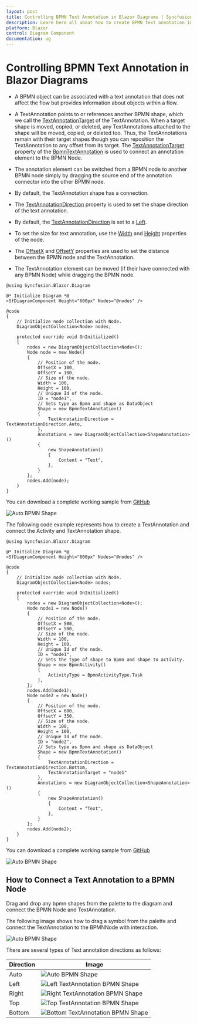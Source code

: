 ```yaml
---
layout: post
title: Controlling BPMN Text Annotation in Blazor Diagrams | Syncfusion
description: Learn here all about how to create BPMN text annotation in Syncfusion Blazor Diagram component and more.
platform: Blazor
control: Diagram Component
documentation: ug
---
```


# Controlling BPMN Text Annotation in Blazor Diagrams

* A BPMN object can be associated with a text annotation that does not affect the flow but provides information about objects within a flow. 

* A TextAnnotation points to or references another BPMN shape, which we call the [TextAnnotationTarget](https://help.syncfusion.com/cr/blazor/Syncfusion.Blazor.Diagram.BpmnTextAnnotation.html#Syncfusion_Blazor_Diagram_BpmnTextAnnotation_TextAnnotationTarget) of the TextAnnotation. When a target shape is moved, copied, or deleted, any TextAnnotations attached to the shape will be moved, copied, or deleted too. Thus, the TextAnnotations remain with their target shapes though you can reposition the TextAnnotation to any offset from its target. The [TextAnnotationTarget](https://help.syncfusion.com/cr/blazor/Syncfusion.Blazor.Diagram.BpmnTextAnnotation.html#Syncfusion_Blazor_Diagram_BpmnTextAnnotation_TextAnnotationTarget) property of the [BpmnTextAnnotation](https://help.syncfusion.com/cr/blazor/Syncfusion.Blazor.Diagram.BpmnTextAnnotation.html) is used to connect an annotation element to the BPMN Node.

* The annotation element can be switched from a BPMN node to another BPMN node simply by dragging the source end of the annotation connector into the other BPMN node.

* By default, the TextAnnotation shape has a connection.

* The [TextAnnotationDirection](https://help.syncfusion.com/cr/blazor/Syncfusion.Blazor.Diagram.BpmnTextAnnotation.html#Syncfusion_Blazor_Diagram_BpmnTextAnnotation_TextAnnotationDirection) property is used to set the shape direction of the text annotation.

* By default, the [TextAnnotationDirection](https://help.syncfusion.com/cr/blazor/Syncfusion.Blazor.Diagram.BpmnTextAnnotation.html#Syncfusion_Blazor_Diagram_BpmnTextAnnotation_TextAnnotationDirection) is set to a [Left](https://help.syncfusion.com/cr/blazor/Syncfusion.Blazor.Diagram.TextAnnotationDirection.html#Syncfusion_Blazor_Diagram_TextAnnotationDirection_Left).

* To set the size for text annotation, use the [Width](https://help.syncfusion.com/cr/blazor/Syncfusion.Blazor.Diagram.Node.html#Syncfusion_Blazor_Diagram_Node_Width) and [Height](https://help.syncfusion.com/cr/blazor/Syncfusion.Blazor.Diagram.Node.html#Syncfusion_Blazor_Diagram_Node_Height) properties of the node.

* The [OffsetX](https://help.syncfusion.com/cr/blazor/Syncfusion.Blazor.Diagram.Node.html#Syncfusion_Blazor_Diagram_Node_OffsetX) and [OffsetY](https://help.syncfusion.com/cr/blazor/Syncfusion.Blazor.Diagram.Node.html#Syncfusion_Blazor_Diagram_Node_OffsetY) properties are used to set the distance between the BPMN node and the TextAnnotation.

* The TextAnnotation element can be moved (if their have connected with any BPMN Node) while dragging the BPMN node.

```cshtml
@using Syncfusion.Blazor.Diagram

@* Initialize Diagram *@
<SfDiagramComponent Height="600px" Nodes="@nodes" />

@code
{
    // Initialize node collection with Node.
    DiagramObjectCollection<Node> nodes;

    protected override void OnInitialized()
    {
        nodes = new DiagramObjectCollection<Node>();
        Node node = new Node()
        {
            // Position of the node.
            OffsetX = 100,
            OffsetY = 100,
            // Size of the node.
            Width = 100,
            Height = 100,
            // Unique Id of the node.
            ID = "node1",
            // Sets type as Bpmn and shape as DataObject
            Shape = new BpmnTextAnnotation()
            {
                TextAnnotationDirection = TextAnnotationDirection.Auto,
            },
            Annotations = new DiagramObjectCollection<ShapeAnnotation>()
            {
                new ShapeAnnotation()
                {
                    Content = "Text",
                },
            }
        };
        nodes.Add(node);
    }
}
```
You can download a complete working sample from [GitHub](https://github.com/SyncfusionExamples/Blazor-Diagram-Examples/tree/master/UG-Samples/BpmnEditor/BpmnTextAnnotation/BpmnTextAnnotation)

![Auto BPMN Shape](../images/Bpmn-TextAnnotation-Auto.png)

The following code example represents how to create a TextAnnotation and connect the Activity and TextAnnotation shape.

```cshtml
@using Syncfusion.Blazor.Diagram

@* Initialize Diagram *@
<SfDiagramComponent Height="600px" Nodes="@nodes" />

@code
{
    // Initialize node collection with Node.
    DiagramObjectCollection<Node> nodes;

    protected override void OnInitialized()
    {
        nodes = new DiagramObjectCollection<Node>();
        Node node1 = new Node()
        {
            // Position of the node.
            OffsetX = 500,
            OffsetY = 500,
            // Size of the node.
            Width = 100,
            Height = 100,
            // Unique Id of the node.
            ID = "node1",
            // Sets the type of shape to Bpmn and shape to activity.
            Shape = new BpmnActivity() 
            { 
                ActivityType = BpmnActivityType.Task 
            },
        };
        nodes.Add(node1);
        Node node2 = new Node()
        {
            // Position of the node.
            OffsetX = 600,
            OffsetY = 350,
            // Size of the node.
            Width = 100,
            Height = 100,
            // Unique Id of the node.
            ID = "node2",
            // Sets type as Bpmn and shape as DataObject
            Shape = new BpmnTextAnnotation()
            {
                TextAnnotationDirection = TextAnnotationDirection.Bottom,
                TextAnnotationTarget = "node1"
            },
            Annotations = new DiagramObjectCollection<ShapeAnnotation>()
            {
                new ShapeAnnotation()
                {
                    Content = "Text",
                },
            }
        };
        nodes.Add(node2);
    }
}

```
You can download a complete working sample from [GitHub](https://github.com/SyncfusionExamples/Blazor-Diagram-Examples/tree/master/UG-Samples/BpmnEditor/BpmnTextAnnotation/TextAnnotationTarget)

![Auto BPMN Shape](../images/bpmn-text-annotation_WithTarget.png) 

## How to Connect a Text Annotation to a BPMN Node
Drag and drop any bpmn shapes from the palette to the diagram and connect the BPMN Node and TextAnnotation.

The following image shows how to drag a symbol from the palette and connect the TextAnnotation to the BPMNNode with interaction.

![Auto BPMN Shape](../images/Bpmn-TextAnnotationTarget-Connect.gif)

There are several types of Text annotation directions as follows:

| Direction | Image |
| -------- | -------- |
| Auto | ![Auto BPMN Shape](../images/Bpmn-TextAnnotation-Auto.png)|
| Left | ![Left TextAnnotation BPMN Shape](../images/Bpmn-TextAnnotation-Auto.png)|
| Right | ![Right TextAnnotation BPMN Shape](../images/Bpmn-TextAnnotation-Right.png)|
| Top | ![Top TextAnnotation BPMN Shape](../images/Bpmn-TextAnnotation-Top.png)|
| Bottom | ![Bottom TextAnnotation BPMN Shape](../images/Bpmn-TextAnnotation-Bottom.png)|
